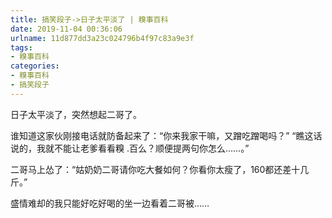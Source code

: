 ```yaml
---
title: 搞笑段子->日子太平淡了 | 糗事百科
date: 2019-11-04 00:36:06
urlname: 11d877dd3a23c024796b4f97c83a9e3f
tags: 
- 糗事百科
categories:
- 糗事百科
- 搞笑段子
---
```

日子太平淡了，突然想起二哥了。

谁知道这家伙刚接电话就防备起来了：“你来我家干嘛，又蹭吃蹭喝吗？”         “瞧这话说的，我就不能让老爹看看糗 .百么？顺便提两句你怎么……。”

二哥马上怂了：“姑奶奶二哥请你吃大餐如何？你看你太瘦了，160都还差十几斤。”

盛情难却的我只能好吃好喝的坐一边看着二哥被……


